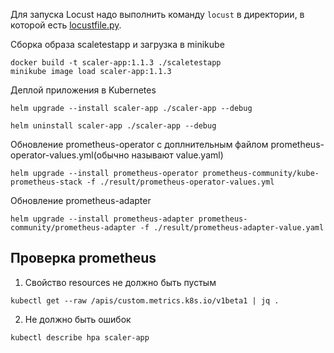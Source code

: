 Для запуска Locust надо выполнить команду `locust` в директории, в которой есть [locustfile.py](locustfile.py).

Сборка образа scaletestapp и загрузка в minikube
```shell
docker build -t scaler-app:1.1.3 ./scaletestapp
minikube image load scaler-app:1.1.3
```

Деплой приложения в Kubernetes
```shell
helm upgrade --install scaler-app ./scaler-app --debug
```

```shell
helm uninstall scaler-app ./scaler-app --debug
```

Обновление prometheus-operator с доплнительным файлом prometheus-operator-values.yml(обычно называют value.yaml)
```shell
helm upgrade --install prometheus-operator prometheus-community/kube-prometheus-stack -f ./result/prometheus-operator-values.yml 
```

Обновление prometheus-adapter
```shell
helm upgrade --install prometheus-adapter prometheus-community/prometheus-adapter -f ./result/prometheus-adapter-value.yaml 
```

## Проверка prometheus
1. Свойство resources не должно быть пустым
```shell
kubectl get --raw /apis/custom.metrics.k8s.io/v1beta1 | jq .
```
2. Не должно быть ошибок
```shell
kubectl describe hpa scaler-app
```
